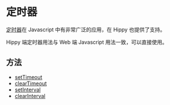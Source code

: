# 定时器

[定时器](//developer.mozilla.org/en-US/Add-ons/Code_snippets/Timers)在 Javascript 中有非常广泛的应用，在 Hippy 也提供了支持。

Hippy 端定时器用法与 Web 端 Javascript 用法一致，可以直接使用。

## 方法

* [setTimeout](//developer.mozilla.org/zh-CN/docs/Web/API/Window/setTimeout)
* [clearTimeout](//developer.mozilla.org/zh-CN/docs/Web/API/WindowTimers/clearTimeout)
* [setInterval](//developer.mozilla.org/zh-CN/docs/Web/API/Window/setInterval)
* [clearInterval](//developer.mozilla.org/zh-CN/docs/Web/API/window/clearInterval)
